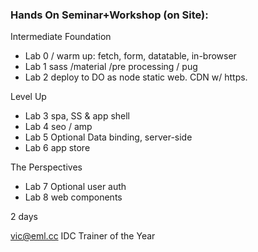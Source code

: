 
### Hands On Seminar+Workshop (on Site):


Intermediate Foundation
- Lab 0 / warm up: fetch,  form, datatable, in-browser 
- Lab 1 sass /material /pre processing / pug
- Lab 2 deploy to DO as node static web. CDN w/ https.

Level Up
- Lab 3 spa, SS & app shell
- Lab 4 seo / amp
- Lab 5 Optional Data binding, server-side
- Lab 6 app store

The Perspectives
- Lab 7 Optional user auth
- Lab 8 web components


2 days 

vic@eml.cc
IDC Trainer of the Year